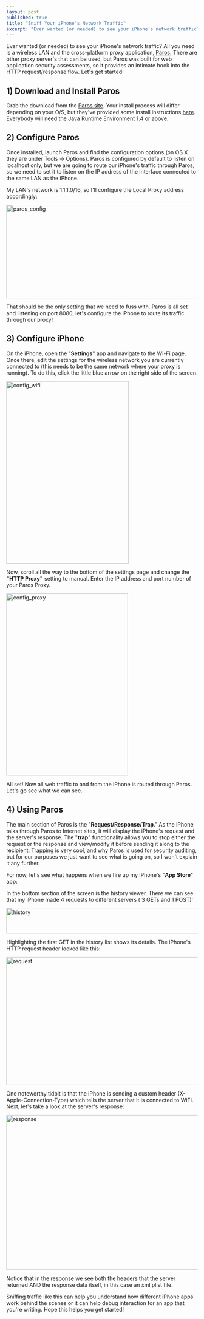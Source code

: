 ```yaml
---
layout: post
published: true
title: "Sniff Your iPhone's Network Traffic"
excerpt: "Ever wanted (or needed) to see your iPhone's network traffic? All you need is a wireless LAN and the cross-platform proxy application, Paros."
---
```


Ever wanted (or needed) to see your iPhone's network traffic? All you need is a wireless LAN and the cross-platform proxy application, [Paros.][1] There are other proxy server's that can be used, but Paros was built for web application security assessments, so it provides an intimate hook into the HTTP request/response flow. Let's get started!

## 1) Download and Install Paros

Grab the download from the [Paros site][2]. Your install process will differ depending on your O/S, but they've provided some install instructions [here][3]. Everybody will need the Java Runtime Environment 1.4 or above.

## 2) Configure Paros

Once installed, launch Paros and find the configuration options (on OS X they are under Tools -> Options). Paros is configured by default to listen on localhost only, but we are going to route our iPhone's traffic through Paros, so we need to set it to listen on the IP address of the interface connected to the same LAN as the iPhone.

My LAN's network is 1.1.1.0/16, so I'll configure the Local Proxy address accordingly:

<img src="/wp-content/uploads/2009/06/paros_config.png" height="246" alt="paros_config" width="540" />

That should be the only setting that we need to fuss with. Paros is all set and listening on port 8080, let's configure the iPhone to route its traffic through our proxy!

## 3) Configure iPhone

On the iPhone, open the "**Settings**" app and navigate to the Wi-Fi page. Once there, edit the settings for the wireless network you are currently connected to (this needs to be the same network where your proxy is running). To do this, click the little blue arrow on the right side of the screen.

<img src="/wp-content/uploads/2009/06/config_wifi.png" height="480" alt="config_wifi" width="322" />

Now, scroll all the way to the bottom of the settings page and change the **"HTTP Proxy"** setting to manual. Enter the IP address and port number of your Paros Proxy.

<img src="/wp-content/uploads/2009/06/config_proxy.png" height="480" alt="config_proxy" width="320" />

All set! Now all web traffic to and from the iPhone is routed through Paros. Let's go see what we can see.

## 4) Using Paros

The main section of Paros is the "**Request/Response/Trap**." As the iPhone talks through Paros to Internet sites, it will display the iPhone's request and the server's response. The "**trap**" functionality allows you to stop either the request or the response and view/modify it before sending it along to the recipient. Trapping is very cool, and why Paros is used for security auditing, but for our purposes we just want to see what is going on, so I won't explain it any further.

For now, let's see what happens when we fire up my iPhone's "**App Store**" app:

In the bottom section of the screen is the history viewer. There we can see that my iPhone made 4 requests to different servers ( 3 GETs and 1 POST):

<img src="/wp-content/uploads/2009/06/history.png" height="67" alt="history" width="540" />

Highlighting the first GET in the history list shows its details. The iPhone's HTTP request header looked like this:

<img src="/wp-content/uploads/2009/06/request.png" height="337" alt="request" width="540" />

One noteworthy tidbit is that the iPhone is sending a custom header (X-Apple-Connection-Type) which tells the server that it is connected to WiFi. Next, let's take a look at the server's response:

<img src="/wp-content/uploads/2009/06/response.png" height="408" alt="response" width="540" />

Notice that in the response we see both the headers that the server returned AND the response data itself, in this case an xml plist file.

Sniffing traffic like this can help you understand how different iPhone apps work behind the scenes or it can help debug interaction for an app that you're writing. Hope this helps you get started!


[1]: http://www.parosproxy.org/index.shtml
[2]: http://www.parosproxy.org/download.shtml
[3]: http://www.parosproxy.org/install.shtml
